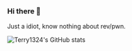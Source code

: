 ### Hi there 👋
Just a idiot, know nothing about rev/pwn.

![Terry1324's GitHub stats](https://github-readme-stats.vercel.app/api?username=qingwei4&show_icons=true&theme=radical)

<!--
**qingwei4/qingwei4** is a ✨ _special_ ✨ repository because its `README.md` (this file) appears on your GitHub profile.

Here are some ideas to get you started:

 🔭 I’m currently working on ...
- 🌱 I’m currently learning ...
- 👯 I’m looking to collaborate on ...
- 🤔 I’m looking for help with ...
- 💬 Ask me about ...
- 📫 How to reach me: ...
- 😄 Pronouns: ...
- ⚡ Fun fact: ...
-->
